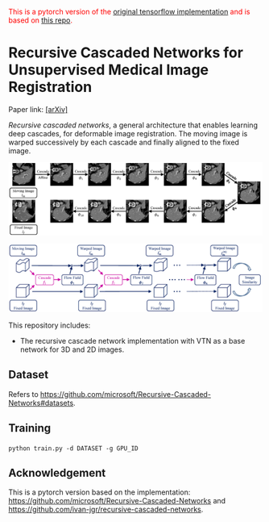 <span style="color:red"> This is a pytorch version of the [original tensorflow implementation](https://github.com/microsoft/Recursive-Cascaded-Networks) and is based on [this repo](https://github.com/ivan-jgr/recursive-cascaded-networks). </span>

# Recursive Cascaded Networks for Unsupervised Medical Image Registration

Paper link: [[arXiv]](https://arxiv.org/pdf/1907.12353)


*Recursive cascaded networks*, a general architecture that enables learning deep cascades, for deformable image registration. The moving image is warped successively by each cascade and finally aligned to the fixed image.

![cascade_example](./images/cascade_example.png)

![cascade_architecture](./images/cascade_architecture.png)

This repository includes:

* The recursive cascade network implementation with VTN as a base network for 3D and 2D images.

## Dataset

Refers to https://github.com/microsoft/Recursive-Cascaded-Networks#datasets.

## Training

`python train.py -d DATASET -g GPU_ID`


## Acknowledgement

This is a pytorch version based on the implementation: https://github.com/microsoft/Recursive-Cascaded-Networks and https://github.com/ivan-jgr/recursive-cascaded-networks.

